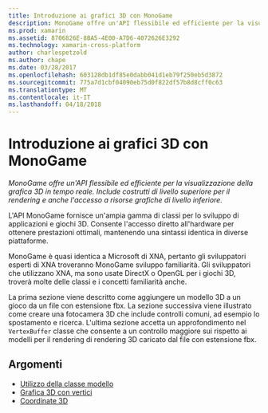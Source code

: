 ```yaml
---
title: Introduzione ai grafici 3D con MonoGame
description: MonoGame offre un'API flessibile ed efficiente per la visualizzazione della grafica 3D in tempo reale. Include costrutti di livello superiore per il rendering e anche l'accesso a risorse grafiche di livello inferiore.
ms.prod: xamarin
ms.assetid: 8706826E-8BA5-4E00-A7D6-4072626E3292
ms.technology: xamarin-cross-platform
author: charlespetzold
ms.author: chape
ms.date: 03/28/2017
ms.openlocfilehash: 603128db1df85e0dabb041d1eb79f250eb5d3872
ms.sourcegitcommit: 775a7d1cbf04090eb75d0f822df57b8d8cff0c63
ms.translationtype: MT
ms.contentlocale: it-IT
ms.lasthandoff: 04/18/2018
---
```

# <a name="introduction-to-3d-graphics-with-monogame"></a>Introduzione ai grafici 3D con MonoGame

_MonoGame offre un'API flessibile ed efficiente per la visualizzazione della grafica 3D in tempo reale. Include costrutti di livello superiore per il rendering e anche l'accesso a risorse grafiche di livello inferiore._

L'API MonoGame fornisce un'ampia gamma di classi per lo sviluppo di applicazioni e giochi 3D. Consente l'accesso diretto all'hardware per ottenere prestazioni ottimali, mantenendo una sintassi identica in diverse piattaforme.

MonoGame è quasi identica a Microsoft di XNA, pertanto gli sviluppatori esperti di XNA troveranno MonoGame sviluppo familiarità. Gli sviluppatori che utilizzano XNA, ma sono usate DirectX o OpenGL per i giochi 3D, troverà molte delle classi e i concetti familiarità anche.

La prima sezione viene descritto come aggiungere un modello 3D a un gioco da un file con estensione fbx. La sezione successiva viene illustrato come creare una fotocamera 3D che include controlli comuni, ad esempio lo spostamento e ricerca. L'ultima sezione accetta un approfondimento nel `VertexBuffer` classe che consente a un controllo maggiore sui rispetto ai modelli per il rendering di rendering 3D caricato dal file con estensione fbx.


## <a name="topics"></a>Argomenti

- [Utilizzo della classe modello](~/graphics-games/monogame/3d/part1.md)
- [Grafica 3D con vertici](~/graphics-games/monogame/3d/part2.md)
- [Coordinate 3D](~/graphics-games/monogame/3d/part3.md)
